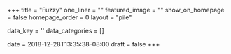 +++
title = "Fuzzy"
one_liner = ""
featured_image = ""
show_on_homepage = false
homepage_order = 0
layout = "pile"

data_key = ''
data_categories = []

date = 2018-12-28T13:35:38-08:00
draft = false
+++
